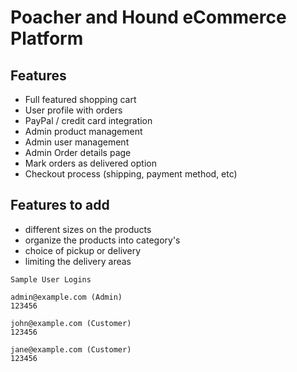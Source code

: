 # Poacher and Hound eCommerce Platform

## Features

- Full featured shopping cart
- User profile with orders
- PayPal / credit card integration
- Admin product management
- Admin user management
- Admin Order details page
- Mark orders as delivered option
- Checkout process (shipping, payment method, etc)

## Features to add

- different sizes on the products
- organize the products into category's
- choice of pickup or delivery
- limiting the delivery areas

```
Sample User Logins

admin@example.com (Admin)
123456

john@example.com (Customer)
123456

jane@example.com (Customer)
123456
```
